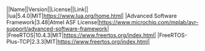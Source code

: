 ||Name||Version||License||Link||
|lua|5.4.0|MIT|https://www.lua.org/home.html|
|Advanced Software Framework|3.48|Atmel ASF License|https://www.microchip.com/mplab/avr-support/advanced-software-framework|
|FreeRTOS|10.4.3|MIT|https://www.freertos.org/index.html|
|FreeRTOS-Plus-TCP|2.3.3|MIT|https://www.freertos.org/index.html|
